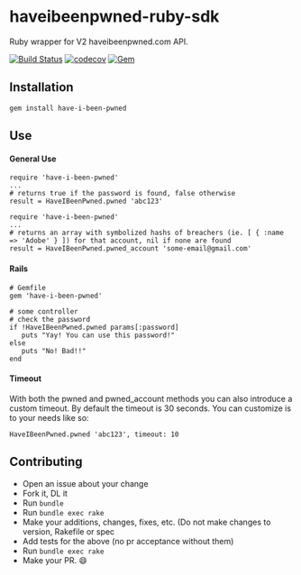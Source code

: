 # haveibeenpwned-ruby-sdk
Ruby wrapper for V2 haveibeenpwned.com API.

[![Build Status](https://travis-ci.org/Dales-Lab/haveibeenpwned-ruby-sdk.svg?branch=master)](https://travis-ci.org/Dales-Lab/haveibeenpwned-ruby-sdk) [![codecov](https://codecov.io/gh/Dales-Lab/haveibeenpwned-ruby-sdk/branch/master/graph/badge.svg)](https://codecov.io/gh/Dales-Lab/haveibeenpwned-ruby-sdk) [![Gem](https://img.shields.io/gem/v/have-i-been-pwned.svg?style=flat)](http://rubygems.org/gems/have-i-been-pwned "View this project on Rubygems")

## Installation
```
gem install have-i-been-pwned
```

## Use
#### General Use
```
require 'have-i-been-pwned'
...
# returns true if the password is found, false otherwise
result = HaveIBeenPwned.pwned 'abc123'
```

```
require 'have-i-been-pwned'
...
# returns an array with symbolized hashs of breachers (ie. [ { :name => 'Adobe' } ]) for that account, nil if none are found
result = HaveIBeenPwned.pwned_account 'some-email@gmail.com'
```

#### Rails
```
# Gemfile
gem 'have-i-been-pwned'
```

```
# some controller
# check the password
if !HaveIBeenPwned.pwned params[:password]
   puts "Yay! You can use this password!"
else
   puts "No! Bad!!"
end
```

#### Timeout

With both the pwned and pwned_account methods you can also introduce a custom timeout. By default the timeout is 30 seconds. You can customize is to your needs like so:
```
HaveIBeenPwned.pwned 'abc123', timeout: 10
```

## Contributing
- Open an issue about your change
- Fork it, DL it
- Run `bundle`
- Run `bundle exec rake`
- Make your additions, changes, fixes, etc. (Do not make changes to version, Rakefile or spec
- Add tests for the above (no pr acceptance without them)
- Run `bundle exec rake`
- Make your PR. :smile:
